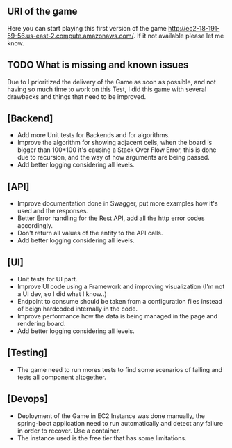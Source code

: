 
## URl of the game
Here you can start playing this first version of the game http://ec2-18-191-59-56.us-east-2.compute.amazonaws.com/. If it not available please let me know. 

## TODO What is missing and known issues
Due to I prioritized the delivery of the Game as soon as possible, and not having so much time to work on this Test, I 
did this game with several drawbacks and things that need to be improved.

## [Backend]
* Add more Unit tests for Backends and for algorithms.  
* Improve the algorithm for showing adjacent cells, when the board is bigger than 100*100 it's causing a Stack Over Flow Error, 
  this is done due to recursion, and the way of how arguments are being passed. 
* Add better logging considering all levels.
  
## [API]
* Improve documentation done in Swagger, put more examples how it's used and the responses.
* Better Error handling for the Rest API, add all the http error codes accordingly. 
* Don't return all values of the entity to the API calls.
* Add better logging considering all levels.

## [UI]
* Unit tests for UI part. 
* Improve UI code using a Framework and improving visualization (I'm not a UI dev, so I did what I know..)
* Endpoint to consume should be taken from a configuration files instead of beign hardcoded internally in the code. 
* Improve performance how the data is being managed in the page and rendering board.
* Add better logging considering all levels.

## [Testing]
* The game need to run mores tests to find some scenarios of failing and tests all component altogether. 

## [Devops]
* Deployment of the Game in EC2 Instance was done manually, the spring-boot application need to run automatically and 
detect any failure in order to recover. Use a container.
* The instance used is the free tier that has some limitations.  

